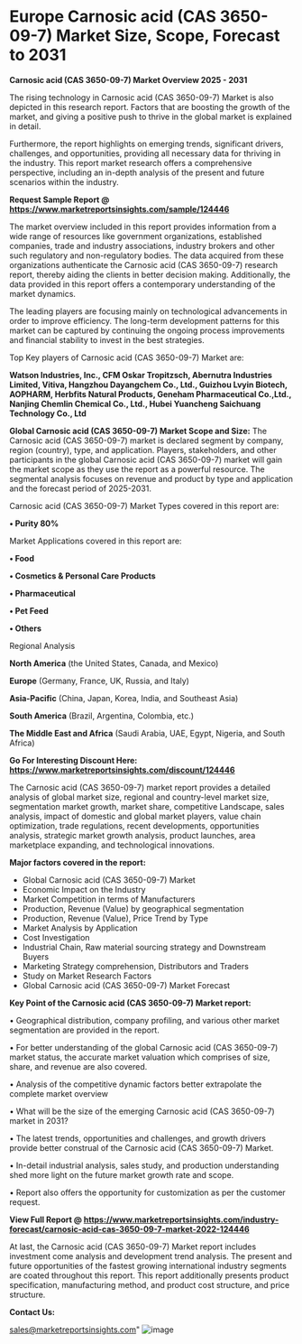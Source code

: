 # Europe Carnosic acid (CAS 3650-09-7) Market Size, Scope, Forecast to 2031

<Strong> Carnosic acid (CAS 3650-09-7) Market Overview 2025 - 2031</strong>

The rising technology in Carnosic acid (CAS 3650-09-7) Market is also depicted in this research report. Factors that are boosting the growth of the market, and giving a positive push to thrive in the global market is explained in detail.

Furthermore, the report highlights on emerging trends, significant drivers, challenges, and opportunities, providing all necessary data for thriving in the industry. This report market research offers a comprehensive perspective, including an in-depth analysis of the present and future scenarios within the industry.

<strong>Request Sample Report @ <a href=https://www.marketreportsinsights.com/sample/124446>https://www.marketreportsinsights.com/sample/124446</a></strong>

The market overview included in this report provides information from a wide range of resources like government organizations, established companies, trade and industry associations, industry brokers and other such regulatory and non-regulatory bodies. The data acquired from these organizations authenticate the Carnosic acid (CAS 3650-09-7) research report, thereby aiding the clients in better decision making. Additionally, the data provided in this report offers a contemporary understanding of the market dynamics.

The leading players are focusing mainly on technological advancements in order to improve efficiency. The long-term development patterns for this market can be captured by continuing the ongoing process improvements and financial stability to invest in the best strategies.

Top Key players of Carnosic acid (CAS 3650-09-7) Market are:

<strong>Watson Industries, Inc., CFM Oskar Tropitzsch, Abernutra Industries Limited, Vitiva, Hangzhou Dayangchem Co., Ltd., Guizhou Lvyin Biotech, AOPHARM, Herbfits Natural Products, Geneham Pharmaceutical Co.,Ltd., Nanjing Chemlin Chemical Co., Ltd., Hubei Yuancheng Saichuang Technology Co., Ltd</strong>

<strong><b>Global Carnosic acid (CAS 3650-09-7) Market Scope and Size:</b></strong>
The Carnosic acid (CAS 3650-09-7) market is declared segment by company, region (country), type, and application. Players, stakeholders, and other participants in the global Carnosic acid (CAS 3650-09-7) market will gain the market scope as they use the report as a powerful resource. The segmental analysis focuses on revenue and product by type and application and the forecast period of 2025-2031.

Carnosic acid (CAS 3650-09-7) Market Types covered in this report are:

<strong>• Purity 80%</strong>

Market Applications covered in this report are:

<strong>• Food

• Cosmetics & Personal Care Products

• Pharmaceutical

• Pet Feed

• Others</strong> 

Regional Analysis

<strong>North America</strong> (the United States, Canada, and Mexico)

<strong>Europe</strong> (Germany, France, UK, Russia, and Italy)

<strong>Asia-Pacific</strong> (China, Japan, Korea, India, and Southeast Asia)

<strong>South America</strong> (Brazil, Argentina, Colombia, etc.)

<strong>The Middle East and Africa</strong> (Saudi Arabia, UAE, Egypt, Nigeria, and South Africa)

<strong>Go For Interesting Discount Here: <a href=https://www.marketreportsinsights.com/discount/124446>https://www.marketreportsinsights.com/discount/124446</a></strong>

The Carnosic acid (CAS 3650-09-7) market report provides a detailed analysis of global market size, regional and country-level market size, segmentation market growth, market share, competitive Landscape, sales analysis, impact of domestic and global market players, value chain optimization, trade regulations, recent developments, opportunities analysis, strategic market growth analysis, product launches, area marketplace expanding, and technological innovations.

<strong><b>Major factors covered in the report:</b></strong>
<ul>
  <li>Global Carnosic acid (CAS 3650-09-7) Market </li>
  <li>Economic Impact on the Industry</li>
  <li>Market Competition in terms of Manufacturers</li>
  <li>Production, Revenue (Value) by geographical segmentation</li>
  <li>Production, Revenue (Value), Price Trend by Type</li>
  <li>Market Analysis by Application</li>
  <li>Cost Investigation</li>
  <li>Industrial Chain, Raw material sourcing strategy and Downstream Buyers</li>
  <li>Marketing Strategy comprehension, Distributors and Traders</li>
  <li>Study on Market Research Factors</li>
  <li>Global Carnosic acid (CAS 3650-09-7) Market Forecast</li>
</ul>

<strong><b>Key Point of the Carnosic acid (CAS 3650-09-7) Market report:</b></strong>

• Geographical distribution, company profiling, and various other market segmentation are provided in the report.

• For better understanding of the global Carnosic acid (CAS 3650-09-7) market status, the accurate market valuation which comprises of size, share, and revenue are also covered.

• Analysis of the competitive dynamic factors better extrapolate the complete market overview

• What will be the size of the emerging Carnosic acid (CAS 3650-09-7) market in 2031?

• The latest trends, opportunities and challenges, and growth drivers provide better construal of the Carnosic acid (CAS 3650-09-7) Market.

• In-detail industrial analysis, sales study, and production understanding shed more light on the future market growth rate and scope.

• Report also offers the opportunity for customization as per the customer request.

<strong><b>View Full Report @ <a href=https://www.marketreportsinsights.com/industry-forecast/carnosic-acid-cas-3650-09-7-market-2022-124446>https://www.marketreportsinsights.com/industry-forecast/carnosic-acid-cas-3650-09-7-market-2022-124446</a></b></strong>


At last, the Carnosic acid (CAS 3650-09-7) Market report includes investment come analysis and development trend analysis. The present and future opportunities of the fastest growing international industry segments are coated throughout this report. This report additionally presents product specification, manufacturing method, and product cost structure, and price structure.

<strong>Contact Us:</strong>

sales@marketreportsinsights.com"
![image](https://github.com/user-attachments/assets/26cd8d4a-2853-44a0-a0e7-82afd4578d30)
